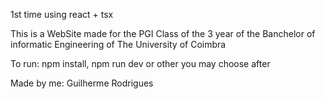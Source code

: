 1st time using react + tsx

This is a WebSite made for the PGI Class of the 3 year of the Banchelor of informatic Engineering of The University of Coimbra

To run:
npm install,
npm run dev or other you may choose after


Made by me:
Guilherme Rodrigues
